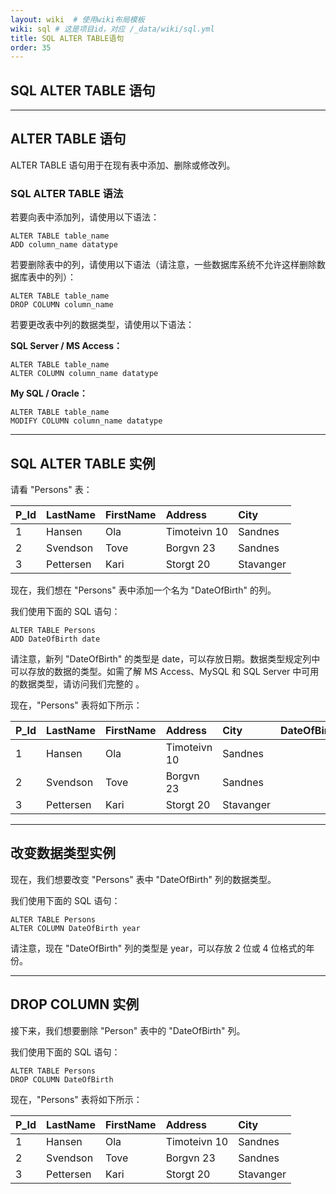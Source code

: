 ```yaml
---
layout: wiki  # 使用wiki布局模板
wiki: sql # 这是项目id，对应 /_data/wiki/sql.yml
title: SQL ALTER TABLE语句
order: 35
---
```


## SQL ALTER TABLE 语句

------

## ALTER TABLE 语句

ALTER TABLE 语句用于在现有表中添加、删除或修改列。

### SQL ALTER TABLE 语法

若要向表中添加列，请使用以下语法：

```
ALTER TABLE table_name                
ADD column_name datatype
```

若要删除表中的列，请使用以下语法（请注意，一些数据库系统不允许这样删除数据库表中的列）：

```
ALTER TABLE table_name                
DROP COLUMN column_name
```

若要更改表中列的数据类型，请使用以下语法：

**SQL Server / MS Access：**

```
ALTER TABLE table_name                
ALTER COLUMN column_name datatype
```

**My SQL / Oracle：**

```
ALTER TABLE table_name                
MODIFY COLUMN column_name datatype
```

------

## SQL ALTER TABLE 实例

请看 "Persons" 表：

| P_Id | LastName  | FirstName | Address      | City      |
| :--- | :-------- | :-------- | :----------- | :-------- |
| 1    | Hansen    | Ola       | Timoteivn 10 | Sandnes   |
| 2    | Svendson  | Tove      | Borgvn 23    | Sandnes   |
| 3    | Pettersen | Kari      | Storgt 20    | Stavanger |

现在，我们想在 "Persons" 表中添加一个名为 "DateOfBirth" 的列。

我们使用下面的 SQL 语句：

```
ALTER TABLE Persons                
ADD DateOfBirth date
```

请注意，新列 "DateOfBirth" 的类型是 date，可以存放日期。数据类型规定列中可以存放的数据的类型。如需了解 MS Access、MySQL 和 SQL Server 中可用的数据类型，请访问我们完整的 。

现在，"Persons" 表将如下所示：

| P_Id | LastName  | FirstName | Address      | City      | DateOfBirth |
| :--- | :-------- | :-------- | :----------- | :-------- | :---------- |
| 1    | Hansen    | Ola       | Timoteivn 10 | Sandnes   |             |
| 2    | Svendson  | Tove      | Borgvn 23    | Sandnes   |             |
| 3    | Pettersen | Kari      | Storgt 20    | Stavanger |             |

------

## 改变数据类型实例

现在，我们想要改变 "Persons" 表中 "DateOfBirth" 列的数据类型。

我们使用下面的 SQL 语句：

```
ALTER TABLE Persons                
ALTER COLUMN DateOfBirth year
```

请注意，现在 "DateOfBirth" 列的类型是 year，可以存放 2 位或 4 位格式的年份。

------

## DROP COLUMN 实例

接下来，我们想要删除 "Person" 表中的 "DateOfBirth" 列。

我们使用下面的 SQL 语句：

```
ALTER TABLE Persons                
DROP COLUMN DateOfBirth
```

现在，"Persons" 表将如下所示：

| P_Id | LastName  | FirstName | Address      | City      |
| :--- | :-------- | :-------- | :----------- | :-------- |
| 1    | Hansen    | Ola       | Timoteivn 10 | Sandnes   |
| 2    | Svendson  | Tove      | Borgvn 23    | Sandnes   |
| 3    | Pettersen | Kari      | Storgt 20    | Stavanger |
